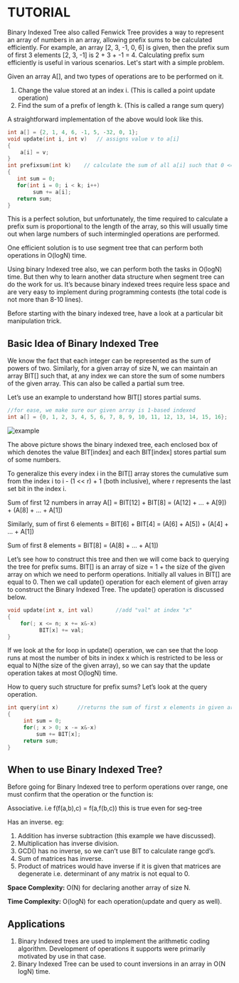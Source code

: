 # TUTORIAL

Binary Indexed Tree also called Fenwick Tree provides a way to represent an array of numbers in an array, allowing prefix sums to be calculated efficiently. For example, an array [2, 3, -1, 0, 6] is given, then the prefix sum of first 3 elements [2, 3, -1] is 2 + 3 + -1 = 4. Calculating prefix sum efficiently is useful in various scenarios. Let's start with a simple problem.

Given an array A[], and two types of operations are to be performed on it.

1. Change the value stored at an index i. (This is called a point update operation)
2. Find the sum of a prefix of length k. (This is called a range sum query)

A straightforward implementation of the above would look like this.

```C
int a[] = {2, 1, 4, 6, -1, 5, -32, 0, 1};
void update(int i, int v)   // assigns value v to a[i]
{
    a[i] = v;
}
int prefixsum(int k)    // calculate the sum of all a[i] such that 0 <= i < k
{
   int sum = 0;
   for(int i = 0; i < k; i++)
        sum += a[i];
   return sum;
}
```

This is a perfect solution, but unfortunately, the time required to calculate a prefix sum is proportional to the length of the array, so this will usually time out when large numbers of such intermingled operations are performed.

One efficient solution is to use segment tree that can perform both operations in O(logN) time.

Using binary Indexed tree also, we can perform both the tasks in O(logN) time. But then why to learn another data structure when segment tree can do the work for us. It’s because binary indexed trees require less space and are very easy to implement during programming contests (the total code is not more than 8-10 lines).

Before starting with the binary indexed tree, have a look at a particular bit manipulation trick.

## Basic Idea of Binary Indexed Tree

We know the fact that each integer can be represented as the sum of powers of two. Similarly, for a given array of size N, we can maintain an array BIT[] such that, at any index we can store the sum of some numbers of the given array. This can also be called a partial sum tree.

Let’s use an example to understand how BIT[] stores partial sums.

```C
//for ease, we make sure our given array is 1-based indexed
int a[] = {0, 1, 2, 3, 4, 5, 6, 7, 8, 9, 10, 11, 12, 13, 14, 15, 16};
```

![example](https://github.githubassets.com/images/modules/logos_page/GitHub-Mark.png)

The above picture shows the binary indexed tree, each enclosed box of which denotes the value BIT[index] and each BIT[index] stores partial sum of some numbers.

To generalize this every index i in the BIT[] array stores the cumulative sum from the index i to i - (1 << r) + 1 (both inclusive), where r represents the last set bit in the index i.

Sum of first 12 numbers in array A[] = BIT[12] + BIT[8] = (A[12] + ... + A[9]) + (A[8] + ... + A[1])

Similarly, sum of first 6 elements = BIT[6] + BIT[4] = (A[6] + A[5]) + (A[4] + ... + A[1])

Sum of first 8 elements = BIT[8] = (A[8] + ... + A[1])

Let’s see how to construct this tree and then we will come back to querying the tree for prefix sums. BIT[] is an array of size = 1 + the size of the given array on which we need to perform operations. Initially all values in BIT[] are equal to 0. Then we call update() operation for each element of given array to construct the Binary Indexed Tree. The update() operation is discussed below.

```C
void update(int x, int val)       //add "val" at index "x"
{
    for(; x <= n; x += x&-x)
          BIT[x] += val;
}
```

If we look at the for loop in update() operation, we can see that the loop runs at most the number of bits in index x which is restricted to be less or equal to N(the size of the given array), so we can say that the update operation takes at most O(logN) time.

How to query such structure for prefix sums? Let’s look at the query operation.

```C
int query(int x)      //returns the sum of first x elements in given array a[]
{
     int sum = 0;
     for(; x > 0; x -= x&-x)
         sum += BIT[x];
     return sum;
}
```

## When to use Binary Indexed Tree?

Before going for Binary Indexed tree to perform operations over range, one must confirm that the operation or the function is:

Associative. i.e f(f(a,b),c) = f(a,f(b,c)) this is true even for seg-tree

Has an inverse. eg:

1. Addition has inverse subtraction (this example we have discussed).
2. Multiplication has inverse division.
3. GCD() has no inverse, so we can’t use BIT to calculate range gcd’s.
4. Sum of matrices has inverse.
5. Product of matrices would have inverse if it is given that matrices are degenerate i.e. determinant of any matrix is not equal to 0.

**Space Complexity:** O(N) for declaring another array of size N.

**Time Complexity:** O(logN) for each operation(update and query as well).

## Applications

1. Binary Indexed trees are used to implement the arithmetic coding algorithm. Development of operations it supports were primarily motivated by use in that case.
2. Binary Indexed Tree can be used to count inversions in an array in O(N logN) time.
